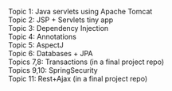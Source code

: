 Topic 1: Java servlets using Apache Tomcat  
Topic 2: JSP + Servlets tiny app  
Topic 3: Dependency Injection  
Topic 4: Annotations  
Topic 5: AspectJ  
Topic 6: Databases + JPA  
Topics 7,8: Transactions (in a final project repo)  
Topics 9,10: SpringSecurity  
Topic 11: Rest+Ajax (in a final project repo)  
